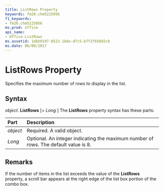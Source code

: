 ```yaml
---
title: ListRows Property
keywords: fm20.chm5225056
f1_keywords:
- fm20.chm5225056
ms.prod: office
api_name:
- Office.ListRows
ms.assetid: 1dbb9197-8522-1b6e-d7c5-b7f2f650d2cb
ms.date: 06/08/2017
---
```



# ListRows Property



Specifies the maximum number of rows to display in the list.

## Syntax

_object_. **ListRows** [= _Long_ ]
The  **ListRows** property syntax has these parts:


|**Part**|**Description**|
|:-----|:-----|
| _object_|Required. A valid object.|
| _Long_|Optional. An integer indicating the maximum number of rows. The default value is 8.|

## Remarks

If the number of items in the list exceeds the value of the  **ListRows** property, a scroll bar appears at the right edge of the list box portion of the combo box.


